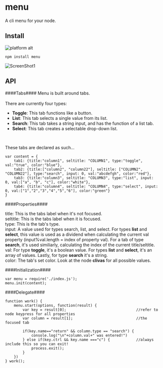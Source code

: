 # menu #

A cli menu for your node.

## Install ##
![platform alt](https://img.shields.io/badge/platform-windows%20|%20linux%20|%20osx-blue.svg)

```
npm install menu
```

![ScreenShot1](http://s23.postimg.org/l4zi60cuj/Screen_Shot_2015_04_03_at_19_02_29.png)

## API ##
####Tabs####
Menu is built around tabs. <br><br>
There are currently four types: <br>
  * **Toggle**: This tab functions like a button. 
  * **List**: This tab selects a single value from its list. 
  * **Search**: This tab takes a string input, and has the function of a list tab.
  * **Select**: This tab creates a selectable drop-down list.
<br>
	
These tabs are declared as such...

    var content = {
    	tab1: {title:"column1", seltitle: "COLUMN1", type:"toggle", val:"true", color:"blue"},
    	tab2: {title:["column2", "column22"], seltitle: ["COLUMN2", "COLUMN22"], type:"search", input: 0, val:"abcdefgh", color:"red"},
    	tab3: {title:"column3", seltitle: "COLUMN3", type:"list", input: 0, val:["a", "b", "c"], color:"white"},
    	tab4: {title:"column4", seltitle: "COLUMN4", type:"select", input: 0, val:["1","2","3","4","5","6"], color:"green"}
    }

####Properties####

title: This is the tabs label when it's not focused.<br>
seltitle: This is the tabs label when it is focused.<br>
type: This is the tab's type.<br>
input: A value used for types search, list, and select. For types **list** and **select**, this value is used as a dividend when calculating the current val property (input%val.length = index of property val). For a tab of type **search**, it's used similiarly, calculating the index of the current title/seltitle.<br>
val: For type **toggle**, it's a boolean value. For types **list** and **select**, it's an array of values. Lastly, for type **search** it's a string.<br>
color: The tab's set color. Look at the node **clivas** for all possible values.

####Initialization####

    var menu = require('./index.js');
    menu.init(content);
    
####Delegate####

    function work() {
        menu.start(options, function(result) {
            var key = result[0]; 								//refer to node keypress for all properties
            var column = result[1]; 							//the focused tab
            
            if(key.name=="return" && column.type == "search") {
                console.log("\n"+column.val+" was entered!")
            } else if(key.ctrl && key.name ==="c") { 			//always include this so you can exit!
                process.exit();
            }
        })
    } work();
